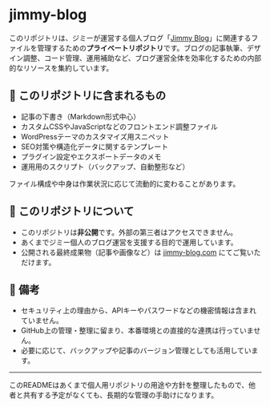 # jimmy-blog

このリポジトリは、ジミーが運営する個人ブログ「[Jimmy Blog](https://jimmy-blog.com/)」に関連するファイルを管理するための**プライベートリポジトリ**です。ブログの記事執筆、デザイン調整、コード管理、運用補助など、ブログ運営全体を効率化するための内部的なリソースを集約しています。

## 🔧 このリポジトリに含まれるもの

- 記事の下書き（Markdown形式中心）
- カスタムCSSやJavaScriptなどのフロントエンド調整ファイル
- WordPressテーマのカスタマイズ用スニペット
- SEO対策や構造化データに関するテンプレート
- プラグイン設定やエクスポートデータのメモ
- 運用用のスクリプト（バックアップ、自動整形など）

ファイル構成や中身は作業状況に応じて流動的に変わることがあります。

## 🔐 このリポジトリについて

- このリポジトリは**非公開**です。外部の第三者はアクセスできません。
- あくまでジミー個人のブログ運営を支援する目的で運用しています。
- 公開される最終成果物（記事や画像など）は [jimmy-blog.com](https://jimmy-blog.com/) にてご覧いただけます。

## 📎 備考

- セキュリティ上の理由から、APIキーやパスワードなどの機密情報は含まれていません。
- GitHub上の管理・整理に留まり、本番環境との直接的な連携は行っていません。
- 必要に応じて、バックアップや記事のバージョン管理としても活用しています。

---

このREADMEはあくまで個人用リポジトリの用途や方針を整理したもので、他者と共有する予定がなくても、長期的な管理の手助けになります。
